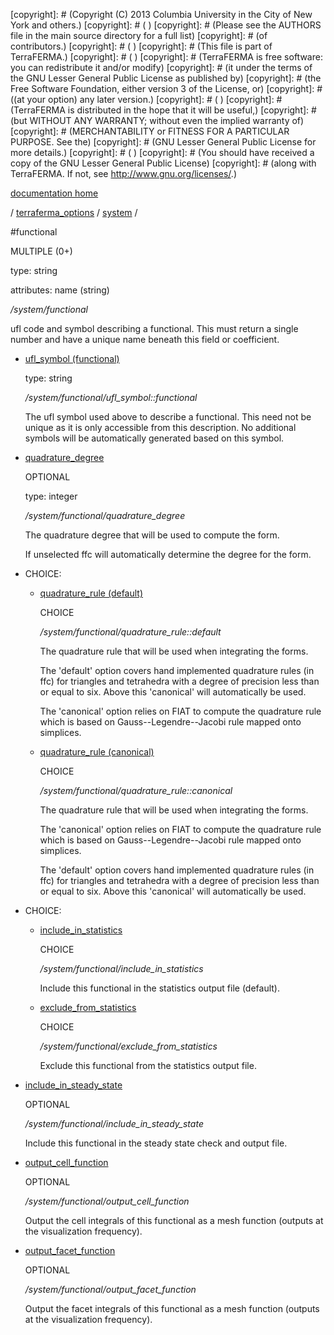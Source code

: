 [copyright]: # (Copyright (C) 2013 Columbia University in the City of New York and others.)
[copyright]: # ( )
[copyright]: # (Please see the AUTHORS file in the main source directory for a full list)
[copyright]: # (of contributors.)
[copyright]: # ( )
[copyright]: # (This file is part of TerraFERMA.)
[copyright]: # ( )
[copyright]: # (TerraFERMA is free software: you can redistribute it and/or modify)
[copyright]: # (it under the terms of the GNU Lesser General Public License as published by)
[copyright]: # (the Free Software Foundation, either version 3 of the License, or)
[copyright]: # ((at your option) any later version.)
[copyright]: # ( )
[copyright]: # (TerraFERMA is distributed in the hope that it will be useful,)
[copyright]: # (but WITHOUT ANY WARRANTY; without even the implied warranty of)
[copyright]: # (MERCHANTABILITY or FITNESS FOR A PARTICULAR PURPOSE. See the)
[copyright]: # (GNU Lesser General Public License for more details.)
[copyright]: # ( )
[copyright]: # (You should have received a copy of the GNU Lesser General Public License)
[copyright]: # (along with TerraFERMA. If not, see <http://www.gnu.org/licenses/>.)

[documentation home](https://github.com/terraferma/terraferma/wiki/Documentation)

/ [terraferma_options](../../terraferma_options.md) / [system](../system.md) /

#functional

MULTIPLE (0+) 

type: string

attributes: name (string) 

*/system/functional*

ufl code and symbol describing a functional.  This must return a single number and have a unique name beneath this field or coefficient.

* [ufl_symbol (functional)](functional/ufl_symbol__functional.md "child")

    type: string

    */system/functional/ufl_symbol::functional*

    The ufl symbol used above to describe a functional.  This need not be unique as it is only accessible
    from this description.  No additional symbols will be automatically generated based on this symbol.

* [quadrature_degree](functional/quadrature_degree.md "child")

    OPTIONAL 

    type: integer

    */system/functional/quadrature_degree*

    The quadrature degree that will be used to compute the form.
    
    If unselected ffc will automatically determine the degree for the form.

* CHOICE:
    * [quadrature_rule (default)](functional/quadrature_rule__default.md "child")

        CHOICE 

        */system/functional/quadrature_rule::default*

        The quadrature rule that will be used when integrating the forms.
        
        The 'default' option covers hand implemented quadrature rules (in ffc) for triangles and tetrahedra with a degree of
        precision less than or equal to six.  Above this 'canonical' will automatically be used.
        
        The 'canonical' option relies on FIAT to compute the quadrature rule which is based on Gauss--Legendre--Jacobi rule mapped
        onto simplices.

    * [quadrature_rule (canonical)](functional/quadrature_rule__canonical.md "child")

        CHOICE 

        */system/functional/quadrature_rule::canonical*

        The quadrature rule that will be used when integrating the forms.
        
        The 'canonical' option relies on FIAT to compute the quadrature rule which is based on Gauss--Legendre--Jacobi rule mapped
        onto simplices.
        
        The 'default' option covers hand implemented quadrature rules (in ffc) for triangles and tetrahedra with a degree of
        precision less than or equal to six.  Above this 'canonical' will automatically be used.

* CHOICE:
    * [include_in_statistics](functional/include_in_statistics.md "child")

        CHOICE 

        */system/functional/include_in_statistics*

        Include this functional in the statistics output file (default).

    * [exclude_from_statistics](functional/exclude_from_statistics.md "child")

        CHOICE 

        */system/functional/exclude_from_statistics*

        Exclude this functional from the statistics output file.

* [include_in_steady_state](functional/include_in_steady_state.md "child")

    OPTIONAL 

    */system/functional/include_in_steady_state*

    Include this functional in the steady state check and output file.

* [output_cell_function](functional/output_cell_function.md "child")

    OPTIONAL 

    */system/functional/output_cell_function*

    Output the cell integrals of this functional as a mesh function (outputs at the visualization frequency).

* [output_facet_function](functional/output_facet_function.md "child")

    OPTIONAL 

    */system/functional/output_facet_function*

    Output the facet integrals of this functional as a mesh function (outputs at the visualization frequency).

[autogenerated]: # (This file was automatically generated from the schema file:/home/cwilson/repos/github/TerraFERMA/TerraFERMA/buckettools/schemas/system.rng.)

